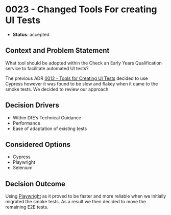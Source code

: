 # 0023 - Changed Tools For creating UI Tests

* **Status**: accepted

## Context and Problem Statement

What tool should be adopted within the Check an Early Years Qualification service to facilitate automated UI tests?

The previous ADR [0012 - Tools for Creating UI Tests](./0012-tools-for-creating-ui-tests.md) decided to use Cypress however it was found to be slow and flakey when it came to the smoke tests. We decided to review our approach. 

## Decision Drivers

* Within DfE’s Technical Guidance
* Performance
* Ease of adaptation of existing tests
  
## Considered Options

* Cypress
* Playwright
* Selenium

## Decision Outcome

Using [Playwright](https://playwright.dev/) as it proved to be faster and more reliable when we initially migrated the smoke tests. As a result we then decided to move the remaining E2E tests.
